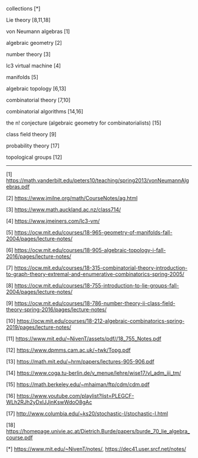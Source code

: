 collections [*]

Lie theory [8,11,18]

von Neumann algebras [1]

algebraic geometry [2]

number theory [3]

lc3 virtual machine [4]

manifolds [5]

algebraic topology [6,13]

combinatorial theory [7,10]

combinatorial algorithms [14,16]

the n! conjecture (algebraic geometry for combinatorialists) [15]

class field theory [9]

probability theory [17]

topological groups [12]

-----
[1] https://math.vanderbilt.edu/peters10/teaching/spring2013/vonNeumannAlgebras.pdf

[2] https://www.jmilne.org/math/CourseNotes/ag.html

[3] https://www.math.auckland.ac.nz/class714/

[4] https://www.jmeiners.com/lc3-vm/

[5] https://ocw.mit.edu/courses/18-965-geometry-of-manifolds-fall-2004/pages/lecture-notes/

[6] https://ocw.mit.edu/courses/18-905-algebraic-topology-i-fall-2016/pages/lecture-notes/

[7] https://ocw.mit.edu/courses/18-315-combinatorial-theory-introduction-to-graph-theory-extremal-and-enumerative-combinatorics-spring-2005/

[8] https://ocw.mit.edu/courses/18-755-introduction-to-lie-groups-fall-2004/pages/lecture-notes/

[9] https://ocw.mit.edu/courses/18-786-number-theory-ii-class-field-theory-spring-2016/pages/lecture-notes/

[10] https://ocw.mit.edu/courses/18-212-algebraic-combinatorics-spring-2019/pages/lecture-notes/

[11] https://www.mit.edu/~NivenT/assets/pdf//18_755_Notes.pdf

[12] https://www.dpmms.cam.ac.uk/~twk/Topg.pdf

[13] https://math.mit.edu/~hrm/papers/lectures-905-906.pdf

[14] https://www.coga.tu-berlin.de/v_menue/lehre/wise17/vl_adm_iii_tm/

[15] https://math.berkeley.edu/~mhaiman/ftp/cdm/cdm.pdf

[16] https://www.youtube.com/playlist?list=PLEGCF-WLh2RJh2yDxlJJjnKswWdoO8gAc

[17] http://www.columbia.edu/~ks20/stochastic-I/stochastic-I.html

[18] https://homepage.univie.ac.at/Dietrich.Burde/papers/burde_70_lie_algebra_course.pdf

[*] https://www.mit.edu/~NivenT/notes/, https://dec41.user.srcf.net/notes/

